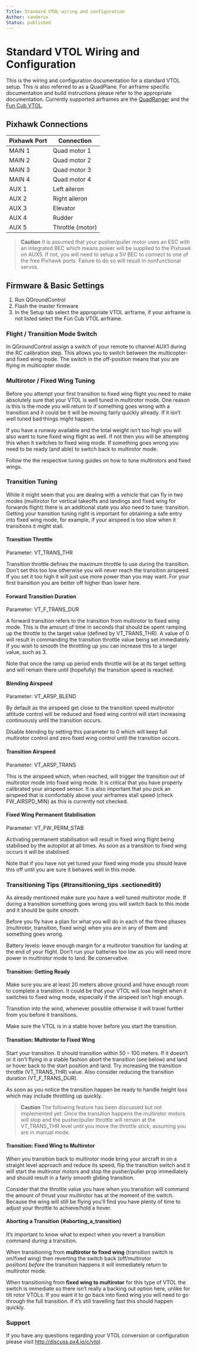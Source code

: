 ```yaml
---
Title: Standard VTOL wiring and configuration
Author: sanderux
Status: published
---
```


# Standard VTOL Wiring and Configuration

This is the wiring and configuration documentation for a standard VTOL
setup. This is also referred to as a QuadPlane. For airframe specific
documentation and build instructions please refer to the appropriate
documentation. Currently supported airframes are the
[QuadRanger](../framebuild_vtol/volantex_ranger_ex_quadranger_vtol_pixhawk.md) and the [Fun Cub
VTOL](../framebuild_vtol/fun_cub_quad_plane_vtol_pixhawk.md).

## Pixhawk Connections

Pixhawk Port | Connection
--- | ---
MAIN 1   | Quad motor 1
MAIN 2   | Quad motor 2
MAIN 3   | Quad motor 3
MAIN 4   | Quad motor 4
AUX 1    | Left aileron
AUX 2    | Right aileron
AUX 3    | Elevator
AUX 4    | Rudder
AUX 5    | Throttle (motor)


> **Caution** It is assumed that your pusher/puller motor uses an ESC with an
  integrated BEC which means power will be supplied to the Pixhawk on
  AUX5. If not, you will need to setup a 5V BEC to connect to one of the
  free Pixhawk ports. Failure to do so will result in nonfunctional servos.


## Firmware & Basic Settings

1. Run QGroundControl
2. Flash the master firmware
3. In the Setup tab select the appropriate VTOL airframe, if your
   airframe is not listed select the Fun Cub VTOL airframe. 


### Flight / Transition Mode Switch

In QGroundControl assign a switch of your remote to channel AUX1 during
the RC calibration step. This allows you to switch between the
multicopter- and fixed wing mode. The switch in the off-position means
that you are flying in multicopter mode.


### Multirotor / Fixed Wing Tuning

Before you attempt your first transition to fixed wing flight you need
to make absolutely sure that your VTOL is well tuned in multirotor mode.
One reason is this is the mode you will return to if something goes
wrong with a transition and it could be it will be moving fairly quickly
already. If it isn’t well tuned bad things might happen.

If you have a runway available and the total weight isn’t too high you
will also want to tune fixed wing flight as well. If not then you will
be attempting this when it switches to fixed wing mode. If something
goes wrong you need to be ready (and able) to switch back to multirotor
mode.

Follow the the respective tuning guides on how to tune multirotors and
fixed wings.


### Transition Tuning

While it might seem that you are dealing with a vehicle that can fly in
two modes (multirotor for vertical takeoffs and landings and fixed wing
for forwards flight) there is an additional state you also need to tune:
transition. Getting your transition tuning right is important for
obtaining a safe entry into fixed wing mode, for example, if your
airspeed is too slow when it transitions it might stall.

#### Transition Throttle

Parameter: VT_TRANS_THR

Transition throttle defines the maximum throttle to use during the
transition. Don’t set this too low otherwise you will never reach the
transition airspeed. If you set it too high it will just use more power
than you may want. For your first transition you are better off higher
than lower here.

#### Forward Transition Duration

Parameter: VT_F_TRANS_DUR

A forward transition refers to the transition from multirotor to fixed
wing mode. This is the amount of time in seconds that should be spent
ramping up the throttle to the target value (defined by VT\_TRANS\_THR).
A value of 0 will result in commanding the transition throttle value
being set immediately. If you wish to smooth the throttling up you can
increase this to a larger value, such as 3.

Note that once the ramp up period ends throttle will be at its target
setting and will remain there until (hopefully) the transition speed is
reached.


#### Blending Airspeed

Parameter: VT\_ARSP\_BLEND

By default as the airspeed get close to the transition speed multirotor
attitude control will be reduced and fixed wing control will start
increasing continuously until the transition occurs.

Disable blending by setting this parameter to 0 which will keep full
multirotor control and zero fixed wing control until the transition
occurs.


#### Transition Airspeed

Parameter: VT_ARSP_TRANS

This is the airspeed which, when reached, will trigger the transition
out of multirotor mode into fixed wing mode. It is critical that you
have properly calibrated your airspeed sensor. It is also important that
you pick an airspeed that is comfortably above your airframes stall
speed (check FW\_AIRSPD\_MIN) as this is currently not checked.


#### Fixed Wing Permanent Stabilisation

Parameter: VT_FW_PERM_STAB

Activating permanent stabilisation will result in fixed wing flight
being stabilised by the autopilot at all times. As soon as a transition
to fixed wing occurs it will be stabilised.

Note that if you have not yet tuned your fixed wing mode you should
leave this off until you are sure it behaves well in this mode.


### Transitioning Tips {#transitioning_tips .sectionedit9}

As already mentioned make sure you have a well tuned multirotor mode. If
during a transition something goes wrong you will switch back to this
mode and it should be quite smooth.

Before you fly have a plan for what you will do in each of the three
phases (multirotor, transition, fixed wing) when you are in any of them
and something goes wrong.

Battery levels: leave enough margin for a multirotor transition for
landing at the end of your flight. Don’t run your batteries too low as
you will need more power in multirotor mode to land. Be conservative.


#### Transition: Getting Ready

Make sure you are at least 20 meters above ground and have enough room
to complete a transition. It could be that your VTOL will lose height
when it switches to fixed wing mode, especially if the airspeed isn’t
high enough.

Transition into the wind, whenever possible otherwise it will travel
further from you before it transitions.

Make sure the VTOL is in a stable hover before you start the transition.


#### Transition: Multirotor to Fixed Wing

Start your transition. It should transition within 50 – 100 meters. If
it doesn’t or it isn’t flying in a stable fashion abort the transition
(see below) and land or hover back to the start position and land. Try
increasing the transition throttle (VT\_TRANS\_THR) value. Also consider
reducing the transition duration (VT\_F\_TRANS\_DUR).

As soon as you notice the transition happen be ready to handle height
loss which may include throttling up quickly.

> **Caution** The following feature has been discussed but not implemented yet: Once
  the transition happens the multirotor motors will stop and the
  pusher/puller throttle will remain at the VT\_TRANS\_THR level until you
  move the throttle stick, assuming you are in manual mode.


#### Transition: Fixed Wing to Multirotor

When you transition back to multirotor mode bring your aircraft in on a
straight level approach and reduce its speed, flip the transition switch
and it will start the multirotor motors and stop the pusher/puller prop
immediately and should result in a fairly smooth gliding transition.

Consider that the throttle value you have when you transition will
command the amount of thrust your multirotor has at the moment of the
switch. Because the wing will still be flying you’ll find you have
plenty of time to adjust your throttle to achieve/hold a hover.


#### Aborting a Transition {#aborting_a_transition}

It’s important to know what to expect when you revert a transition
command *during* a transition.

When transitioning from **multirotor to fixed wing** (transition switch
is on/fixed wing) then reverting the switch back (off/multirotor
position) *before* the transition happens it will immediately return to
multirotor mode.

When transitioning from **fixed wing to multirotor** for this type of
VTOL the switch is immediate so there isn’t really a backing out option
here, unlike for tilt rotor VTOLs. If you want it to go back into fixed
wing you will need to go through the full transition. If it’s still
travelling fast this should happen quickly.


### Support

If you have any questions regarding your VTOL conversion or
configuration please visit <http://discuss.px4.io/c/vtol>.


 


